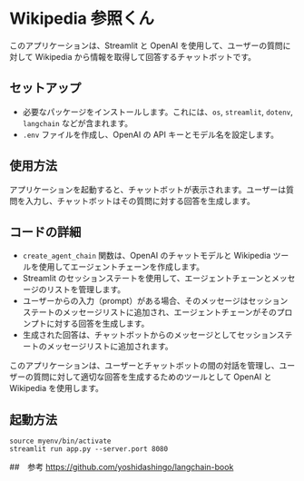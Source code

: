 # Wikipedia 参照くん

このアプリケーションは、Streamlit と OpenAI を使用して、ユーザーの質問に対して Wikipedia から情報を取得して回答するチャットボットです。

## セットアップ

- 必要なパッケージをインストールします。これには、`os`, `streamlit`, `dotenv`, `langchain` などが含まれます。
- `.env` ファイルを作成し、OpenAI の API キーとモデル名を設定します。

## 使用方法

アプリケーションを起動すると、チャットボットが表示されます。ユーザーは質問を入力し、チャットボットはその質問に対する回答を生成します。

## コードの詳細

- `create_agent_chain` 関数は、OpenAI のチャットモデルと Wikipedia ツールを使用してエージェントチェーンを作成します。
- Streamlit のセッションステートを使用して、エージェントチェーンとメッセージのリストを管理します。
- ユーザーからの入力（prompt）がある場合、そのメッセージはセッションステートのメッセージリストに追加され、エージェントチェーンがそのプロンプトに対する回答を生成します。
- 生成された回答は、チャットボットからのメッセージとしてセッションステートのメッセージリストに追加されます。

このアプリケーションは、ユーザーとチャットボットの間の対話を管理し、ユーザーの質問に対して適切な回答を生成するためのツールとして OpenAI と Wikipedia を使用します。

## 起動方法
```
source myenv/bin/activate
streamlit run app.py --server.port 8080
```

##　参考
https://github.com/yoshidashingo/langchain-book